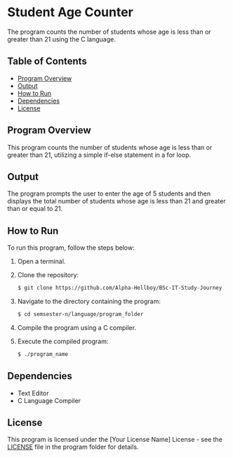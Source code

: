 # Student Age Counter

The program counts the number of students whose age is less than or greater than 21 using the C language.

## Table of Contents

- [Program Overview](#program-overview)
- [Output](#output)
- [How to Run](#how-to-run)
- [Dependencies](#dependencies)
- [License](#license)

## Program Overview

This program counts the number of students whose age is less than or greater than 21, utilizing a simple if-else statement in a for loop.

## Output

The program prompts the user to enter the age of 5 students and then displays the total number of students whose age is less than 21 and greater than or equal to 21.

## How to Run

To run this program, follow the steps below:

1. Open a terminal.
2. Clone the repository:

   ```bash
   $ git clone https://github.com/Alpha-Hellboy/BSc-IT-Study-Journey
   ```

3. Navigate to the directory containing the program:

   ```bash
   $ cd semsester-n/language/program_folder
   ```

4. Compile the program using a C compiler.
5. Execute the compiled program:

   ```bash
   $ ./program_name
   ```

## Dependencies

- Text Editor
- C Language Compiler

## License

This program is licensed under the [Your License Name] License - see the [LICENSE](LICENSE) file in the program folder for details.